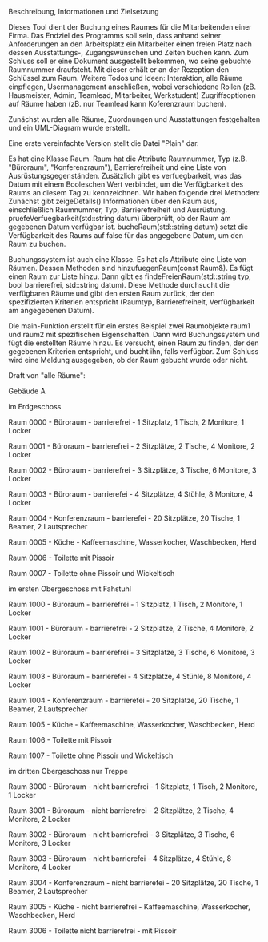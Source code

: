 Beschreibung, Informationen und Zielsetzung

Dieses Tool dient der Buchung eines Raumes für die Mitarbeitenden einer Firma. 
Das Endziel des Programms soll sein, dass anhand seiner Anforderungen an den Arbeitsplatz ein Mitarbeiter einen freien Platz nach 
dessen Ausstattungs-, Zugangswünschen und Zeiten buchen kann.
Zum Schluss soll er eine Dokument ausgestellt bekommen, wo seine gebuchte Raumnummer draufsteht. Mit dieser erhält er an der Rezeption den Schlüssel zum Raum.
Weitere Todos und Ideen: Interaktion, alle Räume einpflegen,  Usermanagement anschließen, wobei verschiedene Rollen (zB. Hausmeister, Admin, Teamlead, Mitarbeiter, Werkstudent) Zugriffsoptionen auf Räume haben (zB. nur Teamlead kann
Koferenzraum buchen).

Zunächst wurden alle Räume, Zuordnungen und Ausstattungen festgehalten und ein UML-Diagram wurde erstellt.

Eine erste vereinfachte Version stellt die Datei "Plain" dar.

Es hat eine Klasse Raum.
Raum hat die Attribute Raumnummer, Typ (z.B. "Büroraum", "Konferenzraum"), Barrierefreiheit und eine Liste von Ausrüstungsgegenständen. Zusätzlich gibt es verfuegbarkeit, was das Datum mit einem Booleschen Wert verbindet, um die Verfügbarkeit des Raums an diesem Tag zu kennzeichnen.
Wir haben folgende drei Methoden:
Zunächst gibt zeigeDetails() Informationen über den Raum aus, einschließlich Raumnummer, Typ, Barrierefreiheit und Ausrüstung.
pruefeVerfuegbarkeit(std::string datum) überprüft, ob der Raum am gegebenen Datum verfügbar ist.
bucheRaum(std::string datum) setzt die Verfügbarkeit des Raums auf false für das angegebene Datum, um den Raum zu buchen.

Buchungssystem ist auch eine Klasse.
Es hat als Attribute eine Liste von Räumen.
Dessen Methoden sind hinzufuegenRaum(const Raum&). Es fügt einen Raum zur Liste hinzu.
Dann gibt es findeFreienRaum(std::string typ, bool barrierefrei, std::string datum). Diese Methode durchsucht die verfügbaren Räume und gibt den ersten Raum zurück, der den spezifizierten Kriterien entspricht (Raumtyp, Barrierefreiheit, Verfügbarkeit am angegebenen Datum).

Die main-Funktion erstellt für ein erstes Beispiel zwei Raumobjekte raum1 und raum2 mit spezifischen Eigenschaften.
Dann wird Buchungssystem und fügt die erstellten Räume hinzu.
Es versucht, einen Raum zu finden, der den gegebenen Kriterien entspricht, und bucht ihn, falls verfügbar. Zum Schluss wird eine Meldung ausgegeben, ob der Raum gebucht wurde oder nicht.


Draft von "alle Räume":

Gebäude A

im Erdgeschoss 

Raum 0000 - Büroraum - barrierefrei - 1 Sitzplatz, 1 Tisch, 2 Monitore, 1 Locker

Raum 0001 - Büroraum - barrierefrei - 2 Sitzplätze, 2 Tische, 4 Monitore, 2 Locker

Raum 0002 - Büroraum - barrierefrei - 3 Sitzplätze, 3 Tische, 6 Monitore, 3 Locker

Raum 0003 - Büroraum - barrierefei - 4 Sitzplätze, 4 Stühle, 8 Monitore, 4 Locker

Raum 0004 - Konferenzraum - barrierefei - 20 Sitzplätze, 20 Tische, 1 Beamer, 2 Lautsprecher

Raum 0005 - Küche - Kaffeemaschine, Wasserkocher, Waschbecken, Herd

Raum 0006 - Toilette mit Pissoir

Raum 0007 - Toilette ohne Pissoir und Wickeltisch

im ersten Obergeschoss mit Fahstuhl

Raum 1000 - Büroraum - barrierefrei - 1 Sitzplatz, 1 Tisch, 2 Monitore, 1 Locker

Raum 1001 - Büroraum - barrierefrei - 2 Sitzplätze, 2 Tische, 4 Monitore, 2 Locker

Raum 1002 - Büroraum - barrierefrei - 3 Sitzplätze, 3 Tische, 6 Monitore, 3 Locker

Raum 1003 - Büroraum - barrierefei - 4 Sitzplätze, 4 Stühle, 8 Monitore, 4 Locker

Raum 1004 - Konferenzraum - barrierefei - 20 Sitzplätze, 20 Tische, 1 Beamer, 2 Lautsprecher

Raum 1005 - Küche - Kaffeemaschine, Wasserkocher, Waschbecken, Herd

Raum 1006 - Toilette mit Pissoir

Raum 1007 - Toilette ohne Pissoir und Wickeltisch

im dritten Obergeschoss nur Treppe

Raum 3000 - Büroraum - nicht barrierefrei - 1 Sitzplatz, 1 Tisch, 2 Monitore, 1 Locker

Raum 3001 - Büroraum - nicht barrierefrei - 2 Sitzplätze, 2 Tische, 4 Monitore, 2 Locker

Raum 3002 - Büroraum - nicht barrierefrei - 3 Sitzplätze, 3 Tische, 6 Monitore, 3 Locker

Raum 3003 - Büroraum - nicht barrierefei - 4 Sitzplätze, 4 Stühle, 8 Monitore, 4 Locker

Raum 3004 - Konferenzraum - nicht barrierefei - 20 Sitzplätze, 20 Tische, 1 Beamer, 2 Lautsprecher

Raum 3005 - Küche - nicht barrierefrei - Kaffeemaschine, Wasserkocher, Waschbecken, Herd

Raum 3006 - Toilette nicht barrierefrei - mit Pissoir

